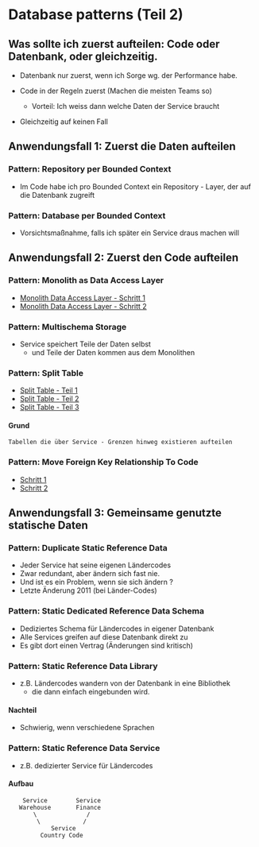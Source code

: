 # Database patterns (Teil 2) 

## Was sollte ich zuerst aufteilen: Code oder Datenbank, oder gleichzeitig.

 * Datenbank nur zuerst, wenn ich Sorge wg. der Performance habe.
 * Code in der Regeln zuerst (Machen die meisten Teams so) 
   * Vorteil: Ich weiss dann welche Daten der Service braucht 

 * Gleichzeitig auf keinen Fall 

## Anwendungsfall 1: Zuerst die Daten aufteilen 


### Pattern: Repository per Bounded Context

  * Im Code habe ich pro Bounded Context ein Repository - Layer, der
    auf die Datenbank zugreift 

### Pattern: Database per Bounded Context 

  * Vorsichtsmaßnahme, falls ich später ein Service draus machen will

## Anwendungsfall 2: Zuerst den Code aufteilen 

### Pattern: Monolith as Data Access Layer 

  * [Monolith Data Access Layer - Schritt 1](https://photos.app.goo.gl/XhBKuGRAFaubN99CA)
  * [Monolith Data Access Layer - Schritt 2](https://photos.app.goo.gl/k3vg1BsoRonHi7pe9)

### Pattern: Multischema Storage 

  * Service speichert Teile der Daten selbst 
    * und Teile der Daten kommen aus dem Monolithen 



### Pattern: Split Table 

  * [Split Table - Teil 1](https://photos.app.goo.gl/DJ9oXXWwJg62qb199)
  * [Split Table - Teil 2](https://photos.app.goo.gl/T3yDBMCh5xr9NMKB8)
  * [Split Table - Teil 3](https://photos.app.goo.gl/ynrXyq4gD18HHAg66)

#### Grund

```
Tabellen die über Service - Grenzen hinweg existieren aufteilen
```

### Pattern: Move Foreign Key Relationship To Code 

  * [Schritt 1](https://photos.app.goo.gl/zgSYAeg6Qq5vWnYx7)
  * [Schritt 2](https://photos.app.goo.gl/cciUQwy71HZXdHB67)


## Anwendungsfall 3: Gemeinsame genutzte statische Daten

### Pattern: Duplicate Static Reference Data 

  * Jeder Service hat seine eigenen Ländercodes 
  * Zwar redundant, aber ändern sich fast nie.
  * Und ist es ein Problem, wenn sie sich ändern ? 
  * Letzte Änderung 2011 (bei Länder-Codes)

### Pattern: Static Dedicated Reference Data Schema 

  * Dediziertes Schema für Ländercodes in eigener Datenbank 
  * Alle Services greifen auf diese Datenbank direkt zu 
  * Es gibt dort einen Vertrag (Änderungen sind kritisch) 

### Pattern: Static Reference Data Library 

  * z.B. Ländercodes wandern von der Datenbank in eine Bibliothek 
    * die dann einfach eingebunden wird. 

#### Nachteil 
 
  * Schwierig, wenn verschiedene Sprachen
 
### Pattern: Static Reference Data Service 

  * z.B. dedizierter Service für Ländercodes 

#### Aufbau 

```
    Service        Service
   Warehouse       Finance 
       \              /
        \            /
            Service
         Country Code 

```
